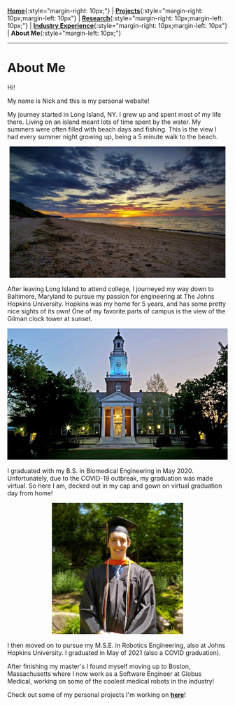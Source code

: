 [**Home**](../index.md){:style="margin-right: 10px;"}
|
[**Projects**](../projects/index.md){:style="margin-right: 10px;margin-left: 10px"}
|
[**Research**](../research/index.md){:style="margin-right: 10px;margin-left: 10px;"}
|
[**Industry Experience**](../industryExperience/index.md){:style="margin-right: 10px;margin-left: 10px"}
|
**About Me**{:style="margin-left: 10px;"}

___

# About Me

Hi!

My name is Nick and this is my personal website!

My journey started in Long Island, NY. I grew up and spent most of my life there. Living on an island meant lots of time spent by the water. My summers were often filled with beach days and fishing. This is the view I had every summer night growing up, being a 5 minute walk to the beach.

<p align="center">
<img width="494" height="300" src="../pics/Personal/Sunset.jpg">
</p>

After leaving Long Island to attend college, I journeyed my way down to Baltimore, Maryland to pursue my passion for engineering at The Johns Hopkins University. Hopkins was my home for 5 years, and has some pretty nice sights of its own! One of my favorite parts of campus is the view of the Gilman clock tower at sunset.

<p align="center">
<img width="555" height="300" src="../pics/Personal/Gilman.jpg">
</p>

I graduated with my B.S. in Biomedical Engineering in May 2020. Unfortunately, due to the COVID-19 outbreak, my graduation was made virtual. So here I am, decked out in my cap and gown on virtual graduation day from home!

<p align="center">
<img width="300" height="300" src="../pics/Personal/Graduation.jpg">
</p>

I then moved on to pursue my M.S.E. in Robotics Engineering, also at Johns Hopkins University. I graduated in May of 2021 (also a COVID graduation).

After finishing my master's I found myself moving up to Boston, Massachusetts where I now work as a Software Engineer at Globus Medical, working on some of the coolest medical robots in the industry!

Check out some of my personal projects I'm working on [**here**](../projects/index.md#projects)!



